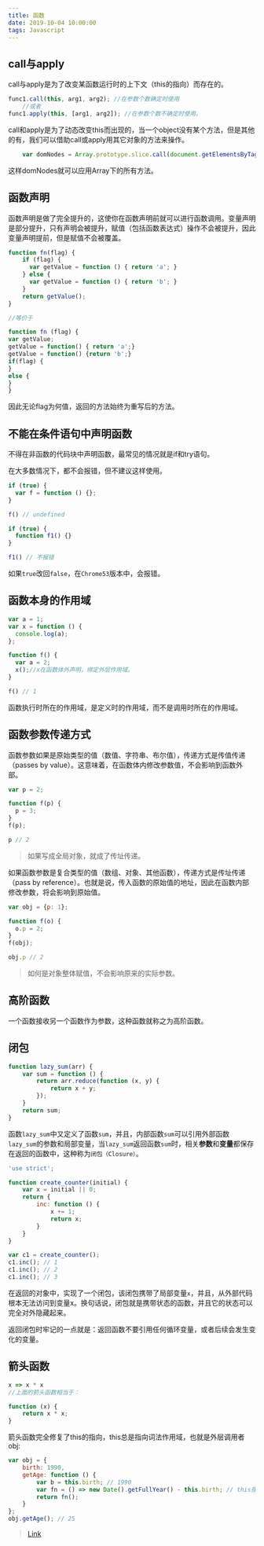 ```yaml
---
title: 函数
date: 2019-10-04 10:00:00
tags: Javascript
---
```


## call与apply

call与apply是为了改变某函数运行时的上下文（this的指向）而存在的。

```js
func1.call(this, arg1, arg2); //在参数个数确定时使用
    //或者
func1.apply(this, [arg1, arg2]); //在参数个数不确定时使用。
```

call和apply是为了动态改变this而出现的，当一个object没有某个方法，但是其他的有，我们可以借助call或apply用其它对象的方法来操作。

```js
    var domNodes = Array.prototype.slice.call(document.getElementsByTagName('* '));
```

这样domNodes就可以应用Array下的所有方法。

## 函数声明

函数声明是做了完全提升的，这使你在函数声明前就可以进行函数调用。变量声明是部分提升，只有声明会被提升，赋值（包括函数表达式）操作不会被提升，因此变量声明提前，但是赋值不会被覆盖。

```js
function fn(flag) {
    if (flag) {
      var getValue = function () { return 'a'; }
    } else {
      var getValue = function () { return 'b'; }
    }
    return getValue();
}

//等价于

function fn (flag) {
var getValue;
getValue = function() { return 'a';}
getValue = function() {return 'b';}
if(flag) {
}
else {
}
}
```

因此无论flag为何值，返回的方法始终为重写后的方法。

## 不能在条件语句中声明函数

不得在非函数的代码块中声明函数，最常见的情况就是if和try语句。

在大多数情况下，都不会报错，但不建议这样使用。

```js
if (true) {
  var f = function () {};
}

f() // undefined

if (true) {
  function f1() {}
}

f1() // 不报错
```

如果`true`改回`false`，在`Chrome53`版本中，会报错。

## 函数本身的作用域

```js
var a = 1;
var x = function () {
  console.log(a);
};

function f() {
  var a = 2;
  x();//x在函数体外声明，绑定外层作用域。
}

f() // 1
```

函数执行时所在的作用域，是定义时的作用域，而不是调用时所在的作用域。

## 函数参数传递方式

函数参数如果是原始类型的值（数值、字符串、布尔值），传递方式是传值传递（passes by value）。这意味着，在函数体内修改参数值，不会影响到函数外部。

```js
var p = 2;

function f(p) {
  p = 3;
}
f(p);

p // 2
```

> 如果写成全局对象，就成了传址传递。

如果函数参数是复合类型的值（数组、对象、其他函数），传递方式是传址传递（pass by reference）。也就是说，传入函数的原始值的地址，因此在函数内部修改参数，将会影响到原始值。

```js
var obj = {p: 1};

function f(o) {
  o.p = 2;
}
f(obj);

obj.p // 2
```

> 如何是对象整体赋值，不会影响原来的实际参数。

## 高阶函数

一个函数接收另一个函数作为参数，这种函数就称之为高阶函数。

## 闭包

```js
function lazy_sum(arr) {
    var sum = function () {
        return arr.reduce(function (x, y) {
            return x + y;
        });
    }
    return sum;
}
```

函数`lazy_sum`中又定义了函数`sum`，并且，内部函数`sum`可以引用外部函数`lazy_sum`的参数和局部变量，当`lazy_sum`返回函数`sum`时，相关**参数**和**变量**都保存在返回的函数中，这种称为`闭包（Closure）`。

```js
'use strict';

function create_counter(initial) {
    var x = initial || 0;
    return {
        inc: function () {
            x += 1;
            return x;
        }
    }
}
```

```js
var c1 = create_counter();
c1.inc(); // 1
c1.inc(); // 2
c1.inc(); // 3
```

在返回的对象中，实现了一个闭包，该闭包携带了局部变量`x`，并且，从外部代码根本无法访问到变量x。换句话说，闭包就是携带状态的函数，并且它的状态可以完全对外隐藏起来。

返回闭包时牢记的一点就是：返回函数不要引用任何循环变量，或者后续会发生变化的变量。

## 箭头函数

```js
x => x * x
//上面的箭头函数相当于：

function (x) {
    return x * x;
}
```

箭头函数完全修复了this的指向，this总是指向词法作用域，也就是外层调用者obj:

```js
var obj = {
    birth: 1990,
    getAge: function () {
        var b = this.birth; // 1990
        var fn = () => new Date().getFullYear() - this.birth; // this指向obj对象
        return fn();
    }
};
obj.getAge(); // 25
```

> [Link](http://www.liaoxuefeng.com/wiki/001434446689867b27157e896e74d51a89c25cc8b43bdb3000/001438565969057627e5435793645b7acaee3b6869d1374000)